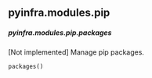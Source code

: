 ## pyinfra.modules.pip


##### pyinfra.modules.pip.packages

[Not implemented] Manage pip packages.

```py
packages()
```
